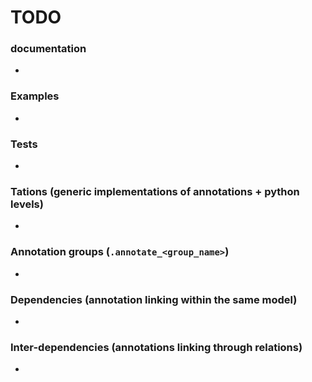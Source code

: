 # TODO


### documentation

*


### Examples

*


### Tests

*


### Tations (generic implementations of annotations + python levels)

*


### Annotation groups (`.annotate_<group_name>`)

*


### Dependencies (annotation linking within the same model)

*


### Inter-dependencies (annotations linking through relations)

*
